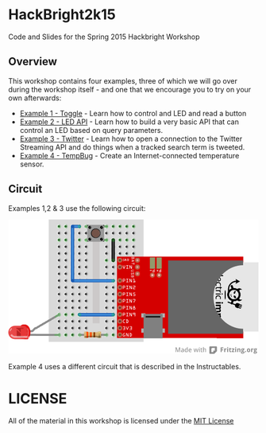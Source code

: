 # HackBright2k15
Code and Slides for the Spring 2015 Hackbright Workshop

## Overview
This workshop contains four examples, three of which we will go over during the workshop itself - and one that we encourage you to try on your own afterwards:

- [Example 1 - Toggle](./toggle) - Learn how to control and LED and read a button
- [Example 2 - LED API](./api) - Learn how to build a very basic API that can control an LED based on query parameters. 
- [Example 3 - Twitter](./twitter) - Learn how to open a connection to the Twitter Streaming API and do things when a tracked search term is tweeted.
- [Example 4 - TempBug](http://www.instructables.com/id/TempBug-internet-connected-thermometer/) - Create an Internet-connected temperature sensor.

## Circuit
Examples 1,2 & 3 use the following circuit:

![Fritzing Circuit Diagram](./images/button-led.png)

Example 4 uses a different circuit that is described in the Instructables.

# LICENSE
All of the material in this workshop is licensed under the [MIT License](./LICENSE)
